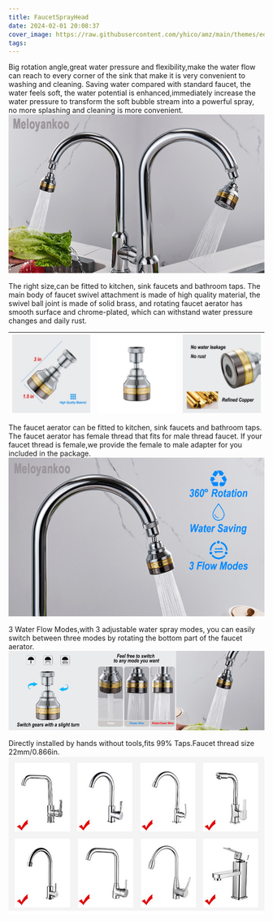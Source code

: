 ```yaml
---
title: FaucetSprayHead
date: 2024-02-01 20:08:37
cover_image: https://raw.githubusercontent.com/yhico/amz/main/themes/edinburgh/source/images/FaucetSprayHead/FaucetSprayHead.jpg
tags:
---
```


Big rotation angle,great water pressure and flexibility,make the water flow can reach to every corner of the sink that make it is very convenient to washing and cleaning.
Saving water compared with standard faucet, the water feels soft, the water potential is enhanced,immediately increase the water pressure to transform the soft bubble stream into a powerful spray, no more splashing and cleaning is more convenient.
![avatar][p1]

The right size,can be fitted to kitchen, sink faucets and bathroom taps. 
The main body of faucet swivel attachment is made of high quality material, the swivel ball joint is made of solid brass, and rotating faucet aerator has smooth surface and chrome-plated, which can withstand water pressure changes and daily rust.

|  ![avatar][p3] | ![avatar][p4] | ![avatar][p5] |
|  :----  | ----  | ----:  |

The faucet aerator can be fitted to kitchen, sink faucets and bathroom taps.
The faucet aerator has female thread that fits for male thread faucet. If your faucet thread is female,we provide the female to male adapter for you included in the package.
![avatar][p2]

3 Water Flow Modes,with 3 adjustable water spray modes, you can easily switch between three modes by rotating the bottom part of the faucet aerator.
![avatar][p6]

Directly installed by hands without tools,fits 99% Taps.Faucet thread size 22mm/0.866in.
![avatar][p7]

[p1]:https://raw.githubusercontent.com/yhico/amz/main/themes/edinburgh/source/images/FaucetSprayHead/p1.jpg
[p2]:https://raw.githubusercontent.com/yhico/amz/main/themes/edinburgh/source/images/FaucetSprayHead/p2.jpg
[p3]:https://raw.githubusercontent.com/yhico/amz/main/themes/edinburgh/source/images/FaucetSprayHead/p3.jpg
[p4]:https://raw.githubusercontent.com/yhico/amz/main/themes/edinburgh/source/images/FaucetSprayHead/p4.jpg
[p5]:https://raw.githubusercontent.com/yhico/amz/main/themes/edinburgh/source/images/FaucetSprayHead/p5.jpg
[p6]:https://raw.githubusercontent.com/yhico/amz/main/themes/edinburgh/source/images/FaucetSprayHead/p6.jpg
[p7]:https://raw.githubusercontent.com/yhico/amz/main/themes/edinburgh/source/images/FaucetSprayHead/p7.jpg
